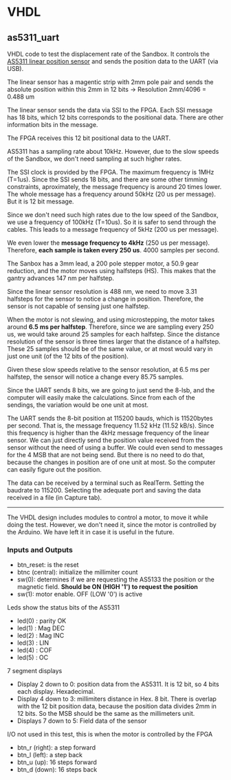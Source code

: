 # VHDL

## as5311_uart

VHDL code to test the displacement rate of the Sandbox.
It controls the [AS5311 linear position  sensor](https://ams.com/en/as5311) and sends the position data to the UART (via USB).

The linear sensor has a magentic strip with 2mm pole pair and sends the absolute position within this 2mm in 12 bits -> Resolution 2mm/4096 = 0.488 um

The linear sensor sends the data via SSI to the FPGA. Each SSI message has 18 bits, which 12 bits corresponds to the positional data. There are other information bits in the message.

The FPGA receives this 12 bit positional data to the UART.

AS5311 has a sampling rate about 10kHz. However, due to the slow speeds of the Sandbox, we don't need sampling at such higher rates.

The SSI clock is provided by the FPGA. The maximum frequency is 1MHz (T=1us). Since the SSI sends 18 bits, and there are some other timming constraints, aproximately, the message frequency is around 20 times lower. The whole message has a frequency around 50kHz (20 us per message). But it is 12 bit message.

Since we don't need such high rates due to the low speed of the Sandbox, we use a frequency of 100kHz (T=10us). So it is safer to send through the cables. This leads to a message frequency of 5kHz (200 us per message).

We even lower the **message frequency to 4kHz** (250 us per message). Therefore, **each sample is taken every 250 us**. 4000 samples per second.

The Sanbox has a 3mm lead, a 200 pole stepper motor, a 50.9 gear reduction, and the motor moves using halfsteps (HS). This makes that the gantry advances 147 nm per halfstep.

Since the linear sensor resolution is 488 nm, we need to move 3.31 halfsteps for the sensor to notice a change in position. Therefore, the sensor is not capable of sensing just one halfstep.

When the motor is not slewing, and using microstepping, the motor takes around **6.5 ms per halfstep**. 
Therefore, since we are sampling every 250 us, we would take around 25 samples for each halfstep. Since the distance resolution of the sensor is three times larger that the distance of a halfstep. These 25 samples should be of the same value, or at most would vary in just one unit (of the 12 bits of the position).

Given these slow speeds relative to the sensor resolution, at 6.5 ms per halfstep, the sensor will notice a change every 85.75 samples.

Since the UART sends 8 bits, we are going to just send the 8-lsb, and the computer will easily make the calculations. Since from each of the sendings, the variation would be one unit at most.

The UART sends the 8-bit position at 115200 bauds, which is 11520bytes per second. That is, the message frequency 11.52 kHz (11.52 kB/s).
Since this frequency is higher than the 4kHz message frequency of the linear sensor. We can just directly send the position value received from the sensor without the need of using a buffer. We could even send to messages for the 4 MSB that are not being send. But there is no need to do that, because the changes in position are of one unit at most. So the computer can easily figure out the position.

The data can be received by a terminal such as RealTerm. Setting the baudrate to 115200. Selecting the adequate port and saving the data received in a file (in Capture tab).

---

The VHDL design includes modules to control a motor, to move it while doing the test. However, we don't need it, since the motor is controlled by the Arduino. We have left it in case it is useful in the future.

### Inputs and Outputs

- btn_reset: is the reset
- btnc (central): initialize the millimiter count
- sw(0): determines if we are requesting the AS5133 the position
or the magnetic field. **Should be ON (HIGH '1') to request the position**
- sw(1): motor enable. OFF (LOW '0') is active

Leds show the status bits of the AS5311
- led(0) : parity OK
- led(1) : Mag DEC 
- led(2) : Mag INC
- led(3) : LIN
- led(4) : COF
- led(5) : OC

7 segment displays
- Display 2 down to 0: position data from the AS5311. It is 12 bit, so 4 bits each display. Hexadecimal.
- Display 4 down to 3: millimiters distance in Hex. 8 bit. There is overlap with the 12 bit position data, because the position data divides 2mm in 12 bits. So the MSB should be the same as the millimeters unit.
- Displays 7 down to 5: Field data of the sensor

I/O not used in this test, this is when the motor is controlled by the FPGA
- btn_r (right): a step forward
- btn_l (left): a step back
- btn_u (up): 16 steps forward
- btn_d (down): 16 steps back


